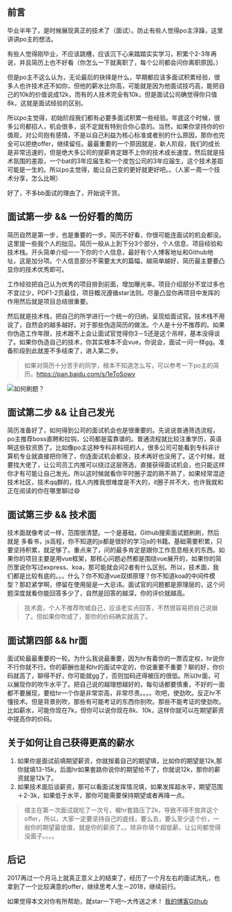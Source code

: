 ## 前言

毕业半年了，是时候展现真正的技术了（面试）。防止有些人觉得po主浮躁，这里讲讲po主的想法。

有些人觉得刚毕业，不应该跳槽，应该沉下心来踏踏实实学习，积累个2-3年再说，并且简历上也不好看（你怎么一下就离职了，每个公司都会问你离职原因。）

但是po主不这么认为，无论最后的抉择是什么，早期都应该多面试积累经验，很多人也许技术还不如你，但他的薪水比你高，可能就是因为他面试技巧高，能把自己的10k的价值说成12k，而有的人技术完全有10k，但是面试公司确觉得你只值8k，这就是面试经验的区别。

所以po主觉得，初始阶段我们都有必要多面试积累一些经验。年底这个时候，很多公司都招人，机会很多，说不定就有特别合你心意的。当然，如果你坚持你的价值观，对公司抱有感情，不是以自己利益为核心标准或者别的什么原因，那你也完全可以拒绝offer，继续留任。最最重要的一个原因就是，新人阶段，我们的成长是非常迅速的，但是绝大多公司的提薪肯定跟不上你的技术成长速度，然后就是技术氛围的差距，一个bat的3年应届生和一个皮包公司的3年应届生，这个技术差距可能是一生的。所以po主觉得，能让自己变的更好就更好吧。。（人家一周一个技术分享，怎么比啊）

好了，不多bb面试的理由了，开始说干货。

## 面试第一步 && 一份好看的简历

简历自然是第一步，也是重要的一步。简历不好看，你很可能连面试的机会都没。这里提一些我个人的拙见。简历一般从上到下分3个部分，个人信息、项目经验和技术栈。开头简单介绍一一下你的个人信息，最好有个人博客地址和Github地址，这是加分项。个人信息部分不需要太大的篇幅，越简单越好，简历最主要要凸显你的技术优秀即可。

工作经验把自己认为优秀的项目排到前面，增加曝光率。项目介绍部分不宜过多也不宜过少，PDF1-2页最佳，项目概况遵循star法则。尽量凸显你再项目中发挥的作用然后就是项目总结很重要。

然后就是技术栈，把自己的所学进行一个统一的归纳，呈现给面试官。技术栈不用说了，自然会的越多越好。对于那些伪造简历的做法。个人是十分不推荐的。如果你伪造工作年限，技术跟不上会让面试官觉得你3－5还是这个吊样，基本没得谈了。如果你伪造自己的技术，你其实根本不会vue，你说会，面试一问一样gg。准备阶段到此就差不多结束了，进入第二步。

> 如果对简历十分苦手的同学，根本不知道怎么写，可以参考一下po主的简历。https://pan.baidu.com/s/1eToSowy

![如何刷题？](http://upload-images.jianshu.io/upload_images/3765249-44aade82a3ccf9f2.png?imageMogr2/auto-orient/strip%7CimageView2/2/w/1240)

## 面试第二步 && 让自己发光

简历准备好了，如何得到公司的面试机会也是很重要的。先说说普通筛选流程，po主推荐boss直聘和拉钩，公司都是蛮靠谱的。普通流程就比较注重学历，英语啊这些软资质了。比如像po主这种专科非科班的人，很多公司可能看到专科非计算机专业就直接把你筛了，你连面试机会都没，技术再好也没用了。这个时候，就要找大佬了，让公司员工内推可以绕过这层筛选，直接获得面试机会，也只能这样你才有可能让自己发光。所以这时候就看你平时圈子混的熟不熟了，如果经常混迹技术社区，技术qq群的，找人内推我想难度是不大的，it圈子并不大，也许我就和正在阅读的你在哪里聊过😄

## 面试第三步 && 技术面

技术面就像考试一样，范围很清楚。一个是基础，Github搜索面试题刷刷，然后就是
多看书，js高程，你不知道的js都是很好的学习js的书籍。基础需要积累，只要坚持积累，就足够了。重点来了，问的最多肯定是跟你工作息息相关的东西。如果你的项目主要是用vue框架，那核心问题必然都是围绕vue展开的，如果你的简历里说你写过express、koa，那可能就会问2者有什么区别。所以，技术面，我们都是比较有底的。。。什么？你不知道vue双绑原理？你不知道koa的中间件模型？那赶紧学啊，停留在使用层是一大忌讳。面试官的问题都是原理层的，这个问题深度就看你能回答多少了，自然是回答的越深，你的评价就越高。

> 技术面，个人不推荐吹嘘自己，应该老实点回答，不然很容易把自己说崩了。但如果你吹成了，那你的价码确实就高了。


## 面试第四部 && hr面

面试轮最最重要的一轮。为什么我说最重要，因为hr有着你的一票否定权，hr说你不行你就不行。你的薪酬也是和hr的面试中定的，你说重要不重要？聊的好，你价码就高了，聊得不好，你可能就gg了，否则加码还得被压的很低。所以hr面，可以展现你的吹牛水平了。把自己说的越理想越好的，每句话都要慎重，不好的一面都不要展现，要给hr一个你是非常崇高，非常尽责。。。。吹吧，使劲吹。反正hr不懂技术。但是背景别吹，那些有可能考证的东西你别吹。那些不能考证的使劲吹。比如薪水，可能你现在7k，但你可以说你现在8k、10k，这样你就可以在期望薪资中提高你的价码。


## 关于如何让自己获得更高的薪水

1. 如果你是面试前填期望薪资，你就按着自己的期望填，比如你的期望是12k,那你就填13-15k，后面hr如果套路你说你的期望给不了，你就说12k，那你的薪资就是12k了。
2. 如果技术面后谈薪资，那可以看面试发挥情况填，如果发挥超水平，期望范围＋2-3k，如果低于水平，那你可能需要保持期望或者再降一点。

> 楼主在第一次面试就吃了一次亏，被hr套路压了2k，导致不得不放弃这个offer，所以，大家一定要坚持自己的底线，要么去，要么至少这个价，一般你的期望最低值，就是你的薪资了。。除非你填个超低薪，让公司都觉得没面子。。。。

## 后记

2017再过一个月马上就真正意义上的结束了，经历了一个月左右的面试洗礼，也拿到了一个比较满意的offer，继续思考人生－2018，继续前行。

如果觉得本文对你有所帮助，就star一下吧～大传送之术！    [我的博客Github](https://github.com/xu455255849/myBlog)
